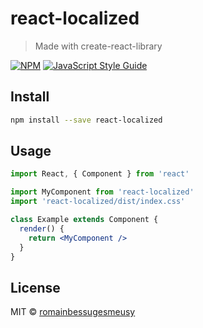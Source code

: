 # react-localized

> Made with create-react-library

[![NPM](https://img.shields.io/npm/v/react-localized.svg)](https://www.npmjs.com/package/react-localized) [![JavaScript Style Guide](https://img.shields.io/badge/code_style-standard-brightgreen.svg)](https://standardjs.com)

## Install

```bash
npm install --save react-localized
```

## Usage

```jsx
import React, { Component } from 'react'

import MyComponent from 'react-localized'
import 'react-localized/dist/index.css'

class Example extends Component {
  render() {
    return <MyComponent />
  }
}
```

## License

MIT © [romainbessugesmeusy](https://github.com/romainbessugesmeusy)
